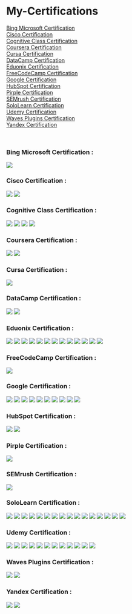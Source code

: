 # My-Certifications

<a href="#Microsoft">Bing Microsoft Certification</a><br>
<a href="#Cisco">Cisco Certification</a><br>
<a href="#Cognitive">Cognitive Class Certification</a><br>
<a href="#Coursera">Coursera Certification</a><br>
<a href="#Cursa">Cursa Certification</a><br>
<a href="#DataCamp">DataCamp Certification</a><br>
<a href="#Eduonix">Eduonix Certification</a><br>
<a href="#FreeCodeCamp">FreeCodeCamp Certification</a><br>
<a href="#Google">Google Certification</a><br>
<a href="#HubSpot">HubSpot Certification</a><br>
<a href="#Pirple">Pirple Certification</a><br>
<a href="#SEMrush">SEMrush Certification</a><br>
<a href="#SoloLearn">SoloLearn Certification</a><br>
<a href="#Udemy">Udemy Certification</a><br>
<a href="#Waves">Waves Plugins Certification</a><br>
<a href="#Yandex">Yandex Certification</a><br>

<br>
<h3 id="Microsoft">Bing Microsoft Certification :</h3>
<img src="Bing%20Microsoft%20Certification/Bing _ Microsoft Advertising-1.jpg">

<br>
<h3 id="Cisco">Cisco Certification :</h3>
<img src="Cisco%20Certification/Cisco _ Cybersecurity Essentials-1.jpg">
<img src="Cisco%20Certification/Cisco _ Introduction to Cybersecurity-1.jpg">

<br>
<h3 id="Cognitive">Cognitive Class Certification :</h3>
<img src="Cognitive%20Class%20Certification/Cognitive Class _ Big Data 101-1.jpg">
<img src="Cognitive%20Class%20Certification/Cognitive Class _ Machine Learning with Python-1.jpg">
<img src="Cognitive%20Class%20Certification/Cognitive Class _ PHP Web Application On a LAMP Stack-1.jpg">
<img src="Cognitive%20Class%20Certification/Cognitive Class _ Python 101 for Data Science-1.jpg">

<br>
<h3 id="Coursera">Coursera Certification :</h3>
<img src="Coursera/Coursera%20_%20Programming%20for%20Everybody-1.png">
<img src="Coursera/Coursera%20_%20Python%20and%20Statistics%20for%20Financial%20Analysis.png">

<br>
<h3 id="Cursa">Cursa Certification :</h3>
<img src="Cursa%20Certification/Cursa _ Flutter-1.jpg">

<br>
<h3 id="DataCamp">DataCamp Certification :</h3>
<img src="DataCamp%20Certification/DataCamp _ Intermediate Python-1.jpg">
<img src="DataCamp%20Certification/DataCamp _ Introduction to python-1.jpg">

<br>
<h3 id="Eduonix">Eduonix Certification :</h3>
<img src="Eduonix%20Certification/Eduonix _ Be A White Hat Hacker-1.jpg">
<img src="Eduonix%20Certification/Eduonix _ C Programming-1.jpg">
<img src="Eduonix%20Certification/Eduonix%20_%20C%23%20Programming-1.jpg">
<img src="Eduonix%20Certification/Eduonix _ Designing Using Illustrator-1.jpg">
<img src="Eduonix%20Certification/Eduonix _ Designing Using Photoshop-1.jpg">
<img src="Eduonix%20Certification/Eduonix _ Django and Python Development-1.jpg">
<img src="Eduonix%20Certification/Eduonix _ Java Devlopment-1.jpg">
<img src="Eduonix%20Certification/Eduonix _ Javascript And JQuery-1.jpg">
<img src="Eduonix%20Certification/Eduonix _ NodeJs Programming-1.jpg">
<img src="Eduonix%20Certification/Eduonix _ PHP And MySql-1.jpg">
<img src="Eduonix%20Certification/Eduonix _ Python Programming-1.jpg">
<img src="Eduonix%20Certification/Eduonix _ Unity 3D-1.jpg">
<img src="Eduonix%20Certification/Eduonix _ Web Developer-1.jpg">

<br>
<h3 id="FreeCodeCamp">FreeCodeCamp Certification :</h3>
<img src="FreeCodeCamp%20Certification/FreeCodeCamp _ Responsive Web Design-1.jpg">

<br>
<h3 id="Google">Google Certification :</h3>
<img src="Google%20Certification/Google _ Ads - Measurement-1.jpg">
<img src="Google%20Certification/Google _ Ads Display-1.jpg">
<img src="Google%20Certification/Google _ Ads Search-1.jpg">
<img src="Google%20Certification/Google _ Ads Video-1.jpg">
<img src="Google%20Certification/Google _ Analytics Individual Qualification-1.jpg">
<img src="Google%20Certification/Google _ Dig Into Programmatic-1.jpg">
<img src="Google%20Certification/Google _ Digital Garage Arabe-1.jpg">
<img src="Google%20Certification/Google _ Digital Garage-1.jpg">
<img src="Google%20Certification/Google _ Shopping Ads-1.jpg">
<img src="Google%20Certification/Google _ YouTube Channel Growth-1.jpg">

<br>
<h3 id="HubSpot">HubSpot Certification :</h3>
<img src="HubSpot%20Certification/HubSpot _ Growth driven Design-1.jpg">
<img src="HubSpot%20Certification/HubSpot _ Social Media-1.jpg">

<br>
<h3 id="Pirple">Pirple Certification :</h3>
<img src="Pirple%20Certification/Pirple _ Frontend Fundamentals-1.jpg">

<br>
<h3 id="SEMrush">SEMrush Certification :</h3>
<img src="SEMrush%20Certification/SEMrush _ Seo Toolkit-1.jpg">

<br>
<h3 id="SoloLearn">SoloLearn Certification :</h3>
<img src="SoloLearn%20Certification/SoloLearn%20_%20C%23-1.jpg">
<img src="SoloLearn%20Certification/SoloLearn _ C++-1.jpg">
<img src="SoloLearn%20Certification/SoloLearn _ C-1.jpg">
<img src="SoloLearn%20Certification/SoloLearn _ CSS Fundamentals-1.jpg">
<img src="SoloLearn%20Certification/SoloLearn _ Data Science with Python-1.jpg">
<img src="SoloLearn%20Certification/SoloLearn _ Html Fundamentals-1.jpg">
<img src="SoloLearn%20Certification/SoloLearn _ JQuery-1.jpg">
<img src="SoloLearn%20Certification/SoloLearn _ Java-1.jpg">
<img src="SoloLearn%20Certification/SoloLearn _ JavaScript-1.jpg">
<img src="SoloLearn%20Certification/SoloLearn _ Machine Learning-1.jpg">
<img src="SoloLearn%20Certification/SoloLearn _ PHP-1.jpg">
<img src="SoloLearn%20Certification/SoloLearn _ Python3-1.jpg">
<img src="SoloLearn%20Certification/SoloLearn _ React + Redux-1.jpg">
<img src="SoloLearn%20Certification/SoloLearn _ Ruby-1.jpg">
<img src="SoloLearn%20Certification/SoloLearn _ SQL-1.jpg">
<img src="SoloLearn%20Certification/SoloLearn _ Swift 4 Fundamentals-1.jpg">

<br>
<h3 id="Udemy">Udemy Certification :</h3>
<img src="Udemy%20Certification/Udemy _ Adobe After Effects-1.jpg">
<img src="Udemy%20Certification/Udemy _ Adobe Audition-1.jpg">
<img src="Udemy%20Certification/Udemy _ Adobe InDesign-1.jpg">
<img src="Udemy%20Certification/Udemy _ Adobe Lightroom-1.jpg">
<img src="Udemy%20Certification/Udemy _ Adobe Photoshop-1.jpg">
<img src="Udemy%20Certification/Udemy _ Adobe Premiere Pro-1.jpg">
<img src="Udemy%20Certification/Udemy _ Advanced And Object Oriented JavaScript And ES6-1.jpg">
<img src="Udemy%20Certification/Udemy _ Audio Production Record And Mix Better-1.jpg">
<img src="Udemy%20Certification/Udemy _ Grow Your Business With Youtube-1.jpg">
<img src="Udemy%20Certification/Udemy _ JavaScript Fundamentals-1.jpg">
<img src="Udemy%20Certification/Udemy _ Python Core And Advanced-1.jpg">
<img src="Udemy%20Certification/Udemy _ WordPress-1.jpg">

<br>
<h3 id="Waves">Waves Plugins Certification :</h3>
<img src="Waves%20Plugins%20Certification/Waves Plugins _ SoundGrid 201-1.jpg">
<img src="Waves%20Plugins%20Certification/Waves Plugins _ SoundGrid 301-1.jpg">

<br>
<h3 id="Yandex">Yandex Certification :</h3>
<img src="Yandex%20Certification/Yandex _ Direct Test-1.jpg">
<img src="Yandex%20Certification/Yandex _ Metrica-1.jpg">
